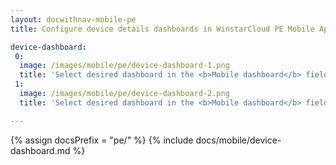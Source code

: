 ```yaml
---
layout: docwithnav-mobile-pe
title: Configure device details dashboards in WinstarCloud PE Mobile Application

device-dashboard:
 0:
  image: /images/mobile/pe/device-dashboard-1.png
  title: 'Select desired dashboard in the <b>Mobile dashboard</b> field'
 1:
  image: /images/mobile/pe/device-dashboard-2.png
  title: 'Select desired dashboard in the <b>Mobile dashboard</b> field'

---
```


{% assign docsPrefix = "pe/" %}
{% include docs/mobile/device-dashboard.md %}
